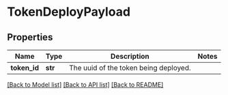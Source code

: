 # TokenDeployPayload

## Properties
Name | Type | Description | Notes
------------ | ------------- | ------------- | -------------
**token_id** | **str** | The uuid of the token being deployed. | 

[[Back to Model list]](../README.md#documentation-for-models) [[Back to API list]](../README.md#documentation-for-api-endpoints) [[Back to README]](../README.md)


